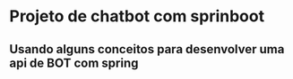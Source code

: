 # Projeto de chatbot com sprinboot

## Usando alguns conceitos para desenvolver uma api de BOT com spring

